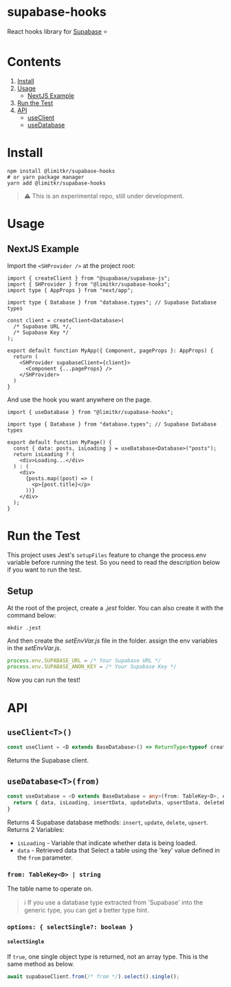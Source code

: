 # supabase-hooks

React hooks library for [Supabase](https://github.com/supabase/supabase) ⭐

# Contents
1. [Install](#install)
2. [Usage](#usage)
   - [NextJS Example](#nextjs-example)
3. [Run the Test](#run-the-test)
4. [API](#api)
    - [useClient](#useclientt)
    - [useDatabase](#usedatabasetfrom)

# Install

```shell
npm install @limitkr/supabase-hooks
# or yarn package manager
yarn add @limitkr/supabase-hooks
```

> :warning: This is an experimental repo, still under development.

# Usage

## NextJS Example

Import the `<SHProvider />` at the project root:

```tsx
import { createClient } from "@supabase/supabase-js";
import { SHProvider } from "@limitkr/supabase-hooks";
import type { AppProps } from "next/app";

import type { Database } from "database.types"; // Supabase Database types

const client = createClient<Database>(
  /* Supabase URL */,
  /* Supabase Key */
);

export default function MyApp({ Component, pageProps }: AppProps) {
  return (
    <SHProvider supabaseClient={client}>
      <Component {...pageProps} />
    </SHProvider>
  )
}
```

And use the hook you want anywhere on the page.

```tsx
import { useDatabase } from "@limitkr/supabase-hooks";

import type { Database } from "database.types"; // Supabase Database types

export default function MyPage() {
  const { data: posts, isLoading } = useDatabase<Database>("posts");
  return isLoading ? (
    <div>Loading...</div>
  ) : (
    <div>
      {posts.map((post) => (
        <p>{post.title}</p>
      ))}
    </div>
  );
}

```

# Run the Test

This project uses Jest's `setupFiles` feature to change the process.env variable before running the test. So you need to
read the description below if you want to run the test.

## Setup

At the root of the project, create a *.jest* folder. You can also create it with the command below:

```shell
mkdir .jest
```
And then create the *setEnvVar.js* file in the folder. assign the env variables in the *setEnvVar.js*.

```ts
process.env.SUPABASE_URL = /* Your Supabase URL */
process.env.SUPABASE_ANON_KEY = /* Your Supabase Key */
```

Now you can run the test!

# API

## `useClient<T>()`

```ts
const useClient = <D extends BaseDatabase>() => ReturnType<typeof createClient<D>>;
```
Returns the Supabase client.

## `useDatabase<T>(from)`
```ts
const useDatabase = <D extends BaseDatabase = any>(from: TableKey<D>, options: { selectSingle?: boolean }) => {
  return { data, isLoading, insertData, updateData, upsertData, deleteData };
}
```
Returns 4 Supabase database methods: `insert`, `update`, `delete`, `upsert`. Returns 2 Variables: 

- `isLoading` - Variable that indicate whether data is being loaded.
- `data` - Retrieved data that Select a table using the 'key' value defined in the `from` parameter.

### `from: TableKey<D> | string`
The table name to operate on.
> :information_source: If you use a database type extracted from 'Supabase' into the generic type, you can get a better type hint.

### `options: { selectSingle?: boolean }`
#### `selectSingle`
If `true`, one single object type is returned, not an array type. This is the same method as below.
```ts
await supabaseClient.from(/* from */).select().single();
```
